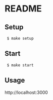 # README

## Setup

     $ make setup

## Start

     $ make start

## Usage

http://localhost:3000
